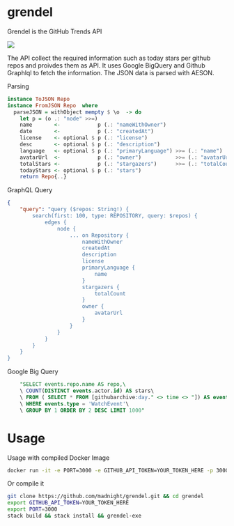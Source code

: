 # grendel
Grendel is the GitHub Trends API

![](https://i.imgur.com/jn2FeAN.png)

The API collect the required information such as today stars per github repos and proivdes them as API.
It uses Google BigQuery and Github Graphlql to fetch the information.
The JSON data is parsed with AESON.

Parsing

```haskell
instance ToJSON Repo
instance FromJSON Repo  where
  parseJSON = withObject mempty $ \o  -> do
    let p = (o .: "node" >>=)
    name       <-            p (.: "nameWithOwner")
    date       <-            p (.: "createdAt")
    license    <- optional $ p (.: "license")
    desc       <- optional $ p (.: "description")
    language   <- optional $ p (.: "primaryLanguage") >>= (.: "name")
    avatarUrl  <-            p (.: "owner")           >>= (.: "avatarUrl")
    totalStars <-            p (.: "stargazers")      >>= (.: "totalCount")
    todayStars <- optional $ p (.: "stars")
    return Repo{..}
```


GraphQL Query
```json
{
    "query": "query ($repos: String!) {
        search(first: 100, type: REPOSITORY, query: $repos) {
            edges {
                node {
                    ... on Repository {
                        nameWithOwner
                        createdAt
                        description
                        license
                        primaryLanguage {
                            name
                        }
                        stargazers {
                            totalCount
                        }
                        owner {
                            avatarUrl
                        }
                    }
                }
            }
        }
    }
}
```

Google Big Query
```sql
    "SELECT events.repo.name AS repo,\
    \ COUNT(DISTINCT events.actor.id) AS stars\
    \ FROM ( SELECT * FROM [githubarchive:day." <> time <> "]) AS events\
    \ WHERE events.type = 'WatchEvent'\
    \ GROUP BY 1 ORDER BY 2 DESC LIMIT 1000"
```

# Usage

Usage with compiled Docker Image

```bash
docker run -it -e PORT=3000 -e GITHUB_API_TOKEN=YOUR_TOKEN_HERE -p 3000:3000 madnight/grendel
```

Or compile it

```bash
git clone https://github.com/madnight/grendel.git && cd grendel
export GITHUB_API_TOKEN=YOUR_TOKEN_HERE
export PORT=3000
stack build && stack install && grendel-exe
```


